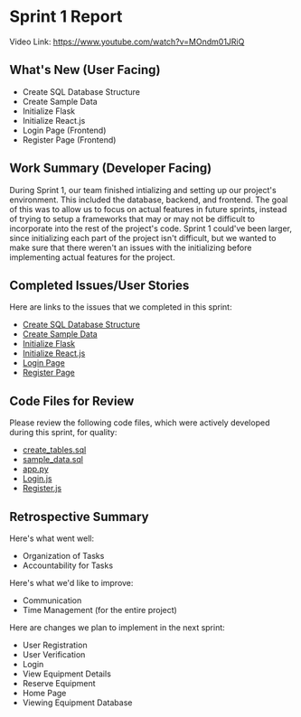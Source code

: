 # Sprint 1 Report 
Video Link: https://www.youtube.com/watch?v=MOndm01JRiQ
## What's New (User Facing)
 * Create SQL Database Structure
 * Create Sample Data
 * Initialize Flask
 * Initialize React.js
 * Login Page (Frontend)
 * Register Page (Frontend)

## Work Summary (Developer Facing)
During Sprint 1, our team finished intializing and setting up our project's environment. This included the database, backend, and frontend. The goal of this was to allow us to focus on actual features in future sprints, instead of trying to setup a frameworks that may or may not be difficult to incorporate into the rest of the project's code. Sprint 1 could've been larger, since initializing each part of the project isn't difficult, but we wanted to make sure that there weren't an issues with the initializing before implementing actual features for the project.

## Completed Issues/User Stories
Here are links to the issues that we completed in this sprint:

 * [Create SQL Database Structure](https://github.com/j3erdman/CPTS-451-Group-Project/issues/18)
 * [Create Sample Data](https://github.com/j3erdman/CPTS-451-Group-Project/issues/20)
 * [Initialize Flask](https://github.com/j3erdman/CPTS-451-Group-Project/issues/27)
 * [Initialize React.js](https://github.com/j3erdman/CPTS-451-Group-Project/issues/26)
 * [Login Page](https://github.com/j3erdman/CPTS-451-Group-Project/issues/19)
 * [Register Page](https://github.com/j3erdman/CPTS-451-Group-Project/issues/21)

## Code Files for Review
Please review the following code files, which were actively developed during this sprint, for quality:
 * [create_tables.sql](https://github.com/j3erdman/CPTS-451-Group-Project/blob/main/Project_Code/Database/create_tables.sql)
 * [sample_data.sql](https://github.com/j3erdman/CPTS-451-Group-Project/blob/main/Project_Code/Database/sample_data.sql)
 * [app.py](https://github.com/j3erdman/CPTS-451-Group-Project/blob/main/Project_Code/Backend/app.py)
 * [Login.js](https://github.com/j3erdman/CPTS-451-Group-Project/blob/main/Project_Code/Frontend/app/src/Login.js)
 * [Register.js](https://github.com/j3erdman/CPTS-451-Group-Project/blob/main/Project_Code/Frontend/app/src/Register.js)
 
## Retrospective Summary
Here's what went well:
  * Organization of Tasks
  * Accountability for Tasks
 
Here's what we'd like to improve:
   * Communication
   * Time Management (for the entire project)
  
Here are changes we plan to implement in the next sprint:
   * User Registration
   * User Verification
   * Login
   * View Equipment Details
   * Reserve Equipment
   * Home Page
   * Viewing Equipment Database

